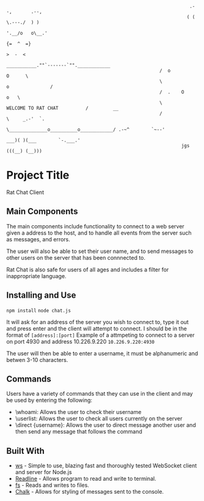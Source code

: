                                                                        .--,       .--,
                                                                      ( (  \.---./  ) )
                                                                       '.__/o   o\__.'
                                                                          {=  ^  =}
                                                                           >  -  <
                                                            ___________.""`-------`"".____________
                                                            /  o                            O      \
                                                            \                      o               /
                                                            /  .    O                          o   \
                                                            \         WELCOME TO RAT CHAT          /         __
                                                            /                                      \     _.-'  `.
                                                            \______________o__________o____________/ .-~^        `~--'
                                                                          ___)( )(___        `-.___.'
                                                                    jgs  (((__) (__)))

# Project Title
Rat Chat Client

## Main Components
The main components include functionality to connect to a web server given a address to the host, and to handle all events from the server
such as messages, and errors.

The user will also be able to set their user name, and to send messages to other users on the server that has been connnected to.

Rat Chat is also safe for users of all ages and includes a filter for inappropriate language.

## Installing and Use

`npm install`
`node chat.js`

It will ask for an address of the server you wish to connect to, type it out and press enter and the client will attempt to connect.
I should be in the format of `[address]:[port]`
Example of a attmpeting to connect to a server on port 4930 and address 10.226.9.220
`10.226.9.220:4930`

The user will then be able to enter a username, it must be alphanumeric and betwen 3-10 characters.

## Commands

Users have a variety of commands that they can use in the client and may be used by entering the following:
* \whoami: Allows the user to check their username
* \userlist: Allows the user to check all users currently on the server
* \direct {username}: Allows the user to direct message another user and then send any message that follows the command

## Built With

* [ws](https://github.com/websockets/ws) - Simple to use, blazing fast and thoroughly tested WebSocket client and server for Node.js
* [Readline](https://nodejs.org/api/readline.html) - Allows program to read and write to terminal.
* [fs](https://www.npmjs.com/package/file-system) - Reads and writes to files.
* [Chalk](https://www.npmjs.com/package/chal) - Allows for styling of messages sent to the console.





